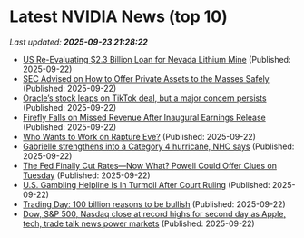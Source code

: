 # Latest NVIDIA News (top 10)
_Last updated: **2025-09-23 21:28:22**_

- [US Re-Evaluating $2.3 Billion Loan for Nevada Lithium Mine](https://biztoc.com/x/22aaf1a186e879ba) (Published: 2025-09-22)
- [SEC Advised on How to Offer Private Assets to the Masses Safely](https://biztoc.com/x/d481d2c0aefa991d) (Published: 2025-09-22)
- [Oracle’s stock leaps on TikTok deal, but a major concern persists](https://biztoc.com/x/20732bb473aa62e4) (Published: 2025-09-22)
- [Firefly Falls on Missed Revenue After Inaugural Earnings Release](https://biztoc.com/x/d187c1d8d6dea1d6) (Published: 2025-09-22)
- [Who Wants to Work on Rapture Eve?](https://biztoc.com/x/f0c3c9df8d7db3d4) (Published: 2025-09-22)
- [Gabrielle strengthens into a Category 4 hurricane, NHC says](https://biztoc.com/x/80b1240fac7745fa) (Published: 2025-09-22)
- [The Fed Finally Cut Rates—Now What? Powell Could Offer Clues on Tuesday](https://biztoc.com/x/2dca6c0a0875eefb) (Published: 2025-09-22)
- [U.S. Gambling Helpline Is In Turmoil After Court Ruling](https://biztoc.com/x/8eea64fb6063b9c5) (Published: 2025-09-22)
- [Trading Day: 100 billion reasons to be bullish](https://biztoc.com/x/d8490102d03427d3) (Published: 2025-09-22)
- [Dow, S&P 500, Nasdaq close at record highs for second day as Apple, tech, trade talk news power markets](https://macdailynews.com/2025/09/22/dow-sp-500-nasdaq-close-at-record-highs-for-second-day-as-apple-tech-trade-talk-news-power-markets/) (Published: 2025-09-22)
